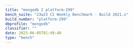 ```yaml
---
title: "mongodb 2 platform-299"
bench_suite: "23w23 CI Weekly Benchmark - Build 2021.x"
build_number: "platform-299"
dbprofile: "mongodb"
classifier: ""
date: 2023-06-05T01:49:40
type: "bench"
---
```

